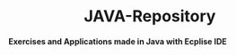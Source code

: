 <h1 align="center"> JAVA-Repository </h1>


<h4 align="left">Exercises and Applications made in Java with Ecplise IDE</h4>

